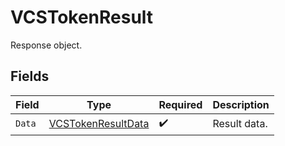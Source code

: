 # VCSTokenResult

Response object.


## Fields

| Field                                                           | Type                                                            | Required                                                        | Description                                                     |
| --------------------------------------------------------------- | --------------------------------------------------------------- | --------------------------------------------------------------- | --------------------------------------------------------------- |
| `Data`                                                          | [VCSTokenResultData](../../models/shared/vcstokenresultdata.md) | :heavy_check_mark:                                              | Result data.                                                    |